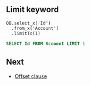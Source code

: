 ## Limit keyword

  ```apex
  QB.select_x('Id')
    .from_x('Account')
    .limitTo(1)
  ```
  ```sql
  SELECT Id FROM Account LIMIT 1
  ```

## Next

* [Offset clause](OFFSET.md) 
